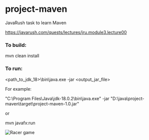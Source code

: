 # project-maven

JavaRush task to learn Maven

https://javarush.com/quests/lectures/jru.module3.lecture00

### To build:

mvn clean install

### To run:

<path_to_jdk_18>\bin\java.exe -jar <output_jar_file>

For example:

"C:\Program Files\Java\jdk-18.0.2\bin\java.exe" -jar "D:\java\project-maven\target\project-maven-1.0.jar"

or

mvn javafx:run


![Racer game](https://cdn.javarush.com/images/article/c0b2cb6c-8d36-4ef0-84be-e2d4e6295ab4/512.webp)

